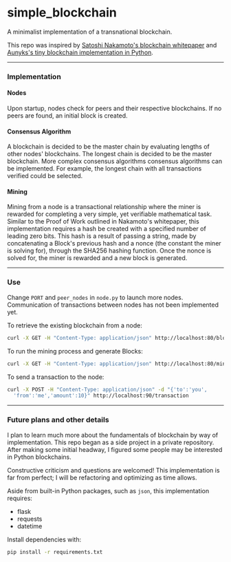 # simple_blockchain
A minimalist implementation of a transnational blockchain.

This repo was inspired by [Satoshi Nakamoto's blockchain whitepaper](https://bitcoin.org/bitcoin.pdf) and [Aunyks's tiny blockchain implementation in Python](https://gist.github.com/aunyks/47d157f8bc7d1829a729c2a6a919c173).

---

### Implementation

#### Nodes
Upon startup, nodes check for peers and their respective blockchains. If no peers are found, an initial block is created.

#### Consensus Algorithm
A blockchain is decided to be the master chain by evaluating lengths of other nodes' blockchains. The longest chain is decided to be the master blockchain. More complex consensus algorithms consensus algorithms can be implemented. For example, the longest chain with all transactions verified could be selected.

#### Mining
Mining from a node is a transactional relationship where the miner is rewarded for completing a very simple, yet verifiable mathematical task. Similar to the Proof of Work outlined in Nakamoto's whitepaper, this implementation requires a hash be created with a specified number of leading zero bits. This hash is a result of passing a string, made by concatenating a Block's previous hash and a nonce (the constant the miner is solving for), through the SHA256 hashing function. Once the nonce is solved for, the miner is rewarded and a new block is generated.   

---

### Use

Change `PORT` and `peer_nodes` in `node.py` to launch more nodes. Communication of transactions between nodes has not been implemented yet.

To retrieve the existing blockchain from a node:
```bash
curl -X GET -H "Content-Type: application/json" http://localhost:80/blocks
```

To run the mining process and generate Blocks:
```bash
curl -X GET -H "Content-Type: application/json" http://localhost:80/mine
```

To send a transaction to the node:
```bash
curl -X POST -H "Content-Type: application/json" -d "{'to':'you',
  'from':'me','amount':10}" http://localhost:90/transaction
```

---

### Future plans and other details

I plan to learn much more about the fundamentals of blockchain by way of implementation. This repo began as a side project in a private repository. After making some initial headway, I figured some people may be interested in Python blockchains.

Constructive criticism and questions are welcomed! This implementation is far from perfect; I will be refactoring and optimizing as time allows. 

Aside from built-in Python packages, such as `json`, this implementation requires:
- flask
- requests
- datetime

Install dependencies with:
```bash
pip install -r requirements.txt
```
